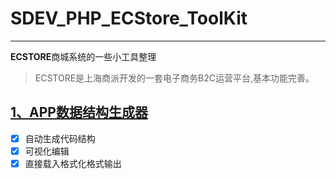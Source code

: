 # SDEV_PHP_ECStore_ToolKit

------

**ECSTORE**商城系统的一些小工具整理

> ECSTORE是上海商派开发的一套电子商务B2C运营平台,基本功能完善。 

## [1、APP数据结构生成器](http://www.ipodmp.com/)

- [x] 自动生成代码结构
- [x] 可视化编辑
- [x] 直接载入格式化格式输出